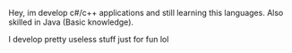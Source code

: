 Hey, im develop c#/c++ applications and still learning this languages.
Also skilled in Java (Basic knowledge).

I develop pretty useless stuff just for fun lol
